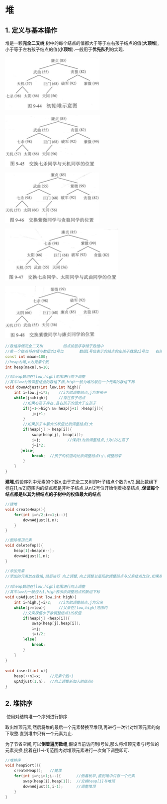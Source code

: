 # 堆

## 1. 定义与基本操作

​	堆是一颗**完全二叉树**,树中的每个结点的值都大于等于左右孩子结点的值(**大顶堆**),小于等于左右孩子结点的值(**小顶堆**).一般用于**优先队列**的实现.

![1565183394776](assets/1565183394776.png)

![1565183450485](assets/1565183450485.png)

![1565183487381](assets/1565183487381.png)

![1565183521253](assets/1565183521253.png)

![1565183537174](assets/1565183537174.png)

```C++
//数组存储完全二叉树			结点按层序存储于数组中
//第一个结点将存储与数组的1号位		数组i号位表示的结点的左孩子就是2i号位   右孩子2i+1
const int maxn=100;
//heap为堆,n为元素个数
int heap[maxn],n=10;
```

```c++
//对heap数组在[low,high]范围进行向下调整
//其中low为欲调整结点的数组下标,high一般为堆的最后一个元素的数组下标
void downAdjust(int low,int high){
    int i=low,j=i*2;	//i为欲调整结点,j为左孩子
    while(j<=high){		//存在孩子结点
        //如果右孩子存在,且右孩子的值大于左孩子
        if(j+1<=high && heap[j+1] >heap[j]){
            j=j+1;
        }
        //如果孩子中最大的权值比欲调整结点i大
        if(heap[j] > heap[i]){
            swap(heap[j], heap[i]);
            i=j;			//保持i为欲调整结点,j为i的左孩子
            j=i*2;
       }else{
            break;	//孩子的权值均比欲调整结点i小,调整结束
        }
    }
}
```

​	**建堆**,假设序列中元素的个数n,由于完全二叉树的叶子结点个数为n/2,因此数组下标在[1,n/2]范围内的结点都是非叶子结点.从n/2号位开始倒着枚举结点,.**保证每个结点都是以其为根结点的子树中的权值最大的结点**

```c++
//建堆
void createHeap(){
    for(int i=n/2;i>=1;i--){
        downAdjust(i,n);
    }
}
```

```C++
//删除堆顶元素
void deleteTop(){
    heap[1]=heap[n--];
    downAdjust(1,n);
}
```

```c++
//添加元素
//添加的元素放在数组,然后进行 向上调整,向上调整总是把欲调整结点与父亲结点比较,如果权值大,就交换其父亲结点,直到达堆顶或是父亲结点的权值较大为止.

//对heap数组在[low,high]范围进行向上调整
//其中low为一般设为1,high表示欲调整结点的数组下标
void upAdjust(int low,int high){
    int i=high,j=i/2;	//i为欲调整结点,j为父亲
    while(j>=low){		//父亲在[low,high]范围内
        //父亲权值小于欲调整结点i的权值
        if(heap[j] <heap[i]){
            swap(heap[j],heap[i]);
            i=j;
            j=i/2;
        }else{
            break;	
        }
    }
}

void insert(int x){
    heap[++n]=x;	//元素个数+1
    upAdjust(1,n);	//向上调整新加入的结点n
}
```



## 2. 堆排序

​	使用对结构堆一个序列进行排序.

​	取出堆顶元素,然后将堆的最后一个元素替换至堆顶,再进行一次针对堆顶元素的向下取整.直到堆中只有一个元素为止.

​	为了节省空间,可以**倒着遍历数组**,假设当前访问到i号位,那么将堆顶元素与i号位的元素交换,接着在[1~i-1]范围内对堆顶元素进行一次向下调整即可.

```c++
//堆排序
void heapSort(){
    createHeap();	//建堆
    for(int i=n;i>1;i--){		//倒着枚举,直到堆中只有一个元素
        swap(heap[i],heap[1]);	//交换heap[i]与堆顶
        downAdjust(1,i-1);		//调整堆顶
    }
}
```

### 





